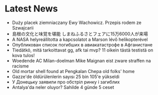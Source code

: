 # Latest News
-  Duży placek ziemniaczany Ewy Wachowicz. Przepis rodem ze Szwajcarii
-  島根の文化と味覚を堪能 しまねふるさとフェアに15万6000人が来場
-  A NASA helyreállította a kapcsolatot a Marson lévő helikopterével
-  Опубликован список погибших в авиакатастрофе в Афганистане
-  Tiedätkö, mitä tarkoittavat gg, afk tai mvp? 11 oikein tästä testistä on kova tulos!
-  Woedende AC Milan-doelman Mike Maignan eist zware straffen na racisme
-  Old mortar shell found at Pengkalan Chepa old folks' home
-  Gazze'de öldürülenlerin sayısı 25 bin 105'e yükseldi
-  У Донецьку заявили про обстріл ринку і загиблих
-  Antalya'da neler oluyor? Sahilde 4 günde 5 ceset
